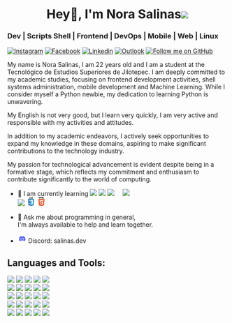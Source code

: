 <h1 align="center"><b>Hey👋, I'm Nora Salinas</b><img src="https://media.giphy.com/media/hvRJCLFzcasrR4ia7z/giphy.gif" width="35"></h1>

### Dev | Scripts Shell | Frontend | DevOps | Mobile | Web | Linux
[![Instagram](https://img.shields.io/badge/-Instagram-c13584?style=flat&labelColor=c13584&logo=instagram&logoColor=white)](https://www.instagram.com/salinas.dev/)
[![Facebook](https://img.shields.io/badge/Facebook-blue?style=flat&logo=facebook&logoColor=white)](https://www.facebook.com/salinas.dev/)
[![Linkedin](https://img.shields.io/badge/-LinkedIn-blue?style=flat&logo=Linkedin&logoColor=white)](https://www.linkedin.com/in/nora-teresa-salinas-rivera-b460672a4/)
[![Outlook](https://img.shields.io/badge/-Outlook-blue?style=flat&logo=Microsoft-Outlook&logoColor=white)](norasalinas_20@outlook.com)
[<img src="https://img.shields.io/github/followers/salinas-dev?style=social" height="22" title="Follow me on GitHub" />](https://github.com/salinas-dev/)


My name is Nora Salinas, I am 22 years old and I am a student at the Tecnológico de Estudios Superiores de Jilotepec.
I am deeply committed to my academic studies, focusing on frontend development activities, shell systems administration, mobile development and Machine Learning. While I consider myself a Python newbie, my dedication to learning Python is unwavering.

My English is not very good, but I learn very quickly, I am very active and responsible with my activities and attitudes.

In addition to my academic endeavors, I actively seek opportunities to expand my knowledge in these domains, aspiring to make significant contributions to the technology industry.


My passion for technological advancement is evident despite being in a formative stage, which reflects my commitment and enthusiasm to contribute significantly to the world of computing.

<img align= "right" width= "240" src= "https://pa1.narvii.com/6580/8098c6e9207376889eeb0532d9f5a0723c4d73f5_hq.gif"/>



- 🌱 I am currently learning </n>
<code><img height="20" src="https://i.ibb.co/PD28y3q/icons8-intento-48.png"></code>
<code><img height="20" src="https://www.vectorlogo.zone/logos/mysql/mysql-icon.svg"></code>
<code><img height="20" src="https://www.vectorlogo.zone/logos/python/python-icon.svg"></code>
<code><img height="20" src="https://www.vectorlogo.zone/logos/flutterio/flutterio-icon.svg"></code>
<code><img height="20" src="https://raw.githubusercontent.com/github/explore/80688e429a7d4ef2fca1e82350fe8e3517d3494d/topics/css/css.png"></code>
<code><img height="20" src="https://raw.githubusercontent.com/github/explore/80688e429a7d4ef2fca1e82350fe8e3517d3494d/topics/html/html.png"></code>

- 💬 Ask me about programming in general, <br> I'm always available to help and learn together.


 - <a height="20" ><img height="20" src="https://raw.githubusercontent.com/github/explore/80688e429a7d4ef2fca1e82350fe8e3517d3494d/topics/discord/discord.png"> Discord: salinas.dev </a>



## **Languages and Tools:**

<p>
  <code><img width="15%" src="https://www.vectorlogo.zone/logos/python/python-ar21.svg"></code>
  <code><img width="15%" src="https://www.vectorlogo.zone/logos/javascript/javascript-ar21.svg"></code>
  <code><img width="15%" src="https://www.vectorlogo.zone/logos/dartlang/dartlang-ar21.svg"></code>
  <code><img width="15%" src="https://www.vectorlogo.zone/logos/flutterio/flutterio-ar21.svg"></code>
  <code><img width="15%" src="https://www.vectorlogo.zone/logos/sqlite/sqlite-ar21.svg"></code>
  <br />
  <code><img width="15%" src="https://www.vectorlogo.zone/logos/reactjs/reactjs-ar21.svg"></code>
  <code><img width="15%" src="https://www.vectorlogo.zone/logos/angular/angular-ar21.svg"></code>
  <code><img width="15%" src="https://www.vectorlogo.zone/logos/npmjs/npmjs-ar21.svg"></code>
  <code><img width="15%" src="https://www.vectorlogo.zone/logos/getbootstrap/getbootstrap-ar21.svg"></code>
  <code><img width="15%" src="https://www.vectorlogo.zone/logos/java/java-ar21.svg"></code>
  <br />
  <code><img width="15%" src="https://www.vectorlogo.zone/logos/jupyter/jupyter-ar21.svg"></code>
  <code><img width="15%" src="https://www.vectorlogo.zone/logos/mysql/mysql-ar21.svg"></code>
  <code><img width="15%" src="https://www.vectorlogo.zone/logos/postgresql/postgresql-ar21.svg"></code>
  <code><img width="15%" src="https://www.vectorlogo.zone/logos/mongodb/mongodb-ar21.svg"></code>
  <code><img width="15%" src="https://www.vectorlogo.zone/logos/ubuntu/ubuntu-ar21.svg"></code>
  <br />
  <code><img width="15%" src="https://www.vectorlogo.zone/logos/w3_html5/w3_html5-ar21.svg"></code>
  <code><img width="15%" src="https://www.vectorlogo.zone/logos/amazon_aws/amazon_aws-ar21.svg"></code>
  <code><img width="15%" src="https://www.vectorlogo.zone/logos/git-scm/git-scm-ar21.svg"></code>
  <code><img width="15%" src="https://www.vectorlogo.zone/logos/gnu_bash/gnu_bash-ar21.svg"></code>
  <code><img width="15%" src="https://www.vectorlogo.zone/logos/linux/linux-ar21.svg"></code>
  <br />
  <code><img width="15%" src="https://www.vectorlogo.zone/logos/nodejs/nodejs-ar21.svg"></code>
  <code><img width="15%" src="https://www.vectorlogo.zone/logos/php/php-ar21.svg"></code>
  <code><img width="15%" src="https://www.vectorlogo.zone/logos/phpmyadmin/phpmyadmin-ar21.svg"></code>
  <code><img width="15%" src="https://www.vectorlogo.zone/logos/kotlinlang/kotlinlang-ar21.svg"></code>
  <code><img width="15%" src="https://www.vectorlogo.zone/logos/w3_css/w3_css-ar21.svg"></code>
  <br />
  <br />
</p>

